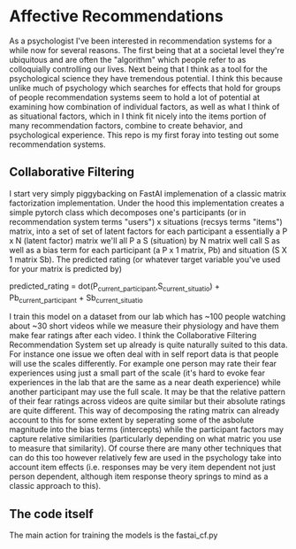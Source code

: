 # Affective Recommendations

As a psychologist I've been interested in recommendation systems for a while now for several reasons. The first being that at a societal level they're ubiquitous and are often the "algorithm" which people refer to as colloquially controlling our lives. Next being that I think as a tool for the psychological science they have tremendous potential. I think this because unlike much of psychology which searches for effects that hold for groups of people recommendation systems seem to hold a lot of potential at examining how combination of individual factors, as well as what I think of as situational factors, which in I think fit nicely into the items portion of many recommendation factors, combine to create behavior, and psychological experience. This repo is my first foray into testing out some recommendation systems.

## Collaborative Filtering

I start very simply piggybacking on FastAI implemenation of a classic matrix factorization implementation. Under the hood this implementation creates a simple pytorch class which decomposes one's participants (or in recommendation system terms "users") x situations (recsys terms "items") matrix, into a set of set of latent factors for each participant a essentially a P x N  (latent factor) matrix we'll all P a S (situation) by N matrix well call S as well as a bias term for each participant (a P x 1 matrix, Pb) and situation (S X 1 matrix Sb). The predicted rating (or whatever target variable you've used for your matrix is predicted by) 

predicted_rating = dot(P<sub>current_participant</sub>,S<sub>current_situatio</sub>) + Pb<sub>current_participant</sub> + Sb<sub>current_situatio</sub>

I train this model on a dataset from our lab which has ~100 people watching about ~30 short videos while we measure their physiology and have them make fear ratings after each video. I think the Collaborative Filtering Recommendation System set up already is quite naturally suited to this data. For instance one issue we often deal with in self report data is that people will use the scales differently. For example one person may rate their fear experiences using just a small part of the scale (it's hard to evoke fear experiences in the lab that are the same as a near death experience) while another participant may use the full scale. It may be that the relative pattern of their fear ratings across videos are quite similar but their absolute ratings are quite different. This way of decomposing the rating matrix can already account to this for some extent by seperating some of the asbolute magnitude into the bias terms (intercepts) while the participant factors may capture relative similarities (particularly depending on what matric you use to measure that similarity). Of course there are many other techniques that can do this too however relatively few are used in the psychology take into account item effects (i.e. responses may be very item dependent not just person dependent, although item response theory springs to mind as a classic approach to this).


## The code itself

The main action for training the models is the fastai_cf.py
